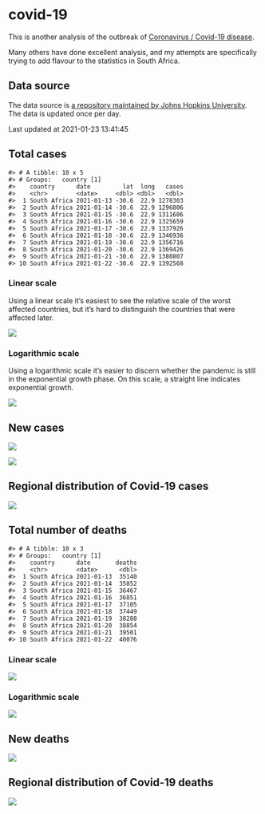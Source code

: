 
<!-- README.md is generated from README.Rmd. Please edit that file -->

# covid-19

<!-- badges: start -->

<!-- badges: end -->

This is another analysis of the outbreak of [Coronavirus / Covid-19
disease](https://en.wikipedia.org/wiki/Coronavirus_disease_2019).

Many others have done excellent analysis, and my attempts are
specifically trying to add flavour to the statistics in South Africa.

## Data source

The data source is [a repository maintained by Johns Hopkins
University](https://github.com/CSSEGISandData/COVID-19). The data is
updated once per day.

Last updated at 2021-01-23 13:41:45

## Total cases

    #> # A tibble: 10 x 5
    #> # Groups:   country [1]
    #>    country      date         lat  long   cases
    #>    <chr>        <date>     <dbl> <dbl>   <dbl>
    #>  1 South Africa 2021-01-13 -30.6  22.9 1278303
    #>  2 South Africa 2021-01-14 -30.6  22.9 1296806
    #>  3 South Africa 2021-01-15 -30.6  22.9 1311686
    #>  4 South Africa 2021-01-16 -30.6  22.9 1325659
    #>  5 South Africa 2021-01-17 -30.6  22.9 1337926
    #>  6 South Africa 2021-01-18 -30.6  22.9 1346936
    #>  7 South Africa 2021-01-19 -30.6  22.9 1356716
    #>  8 South Africa 2021-01-20 -30.6  22.9 1369426
    #>  9 South Africa 2021-01-21 -30.6  22.9 1380807
    #> 10 South Africa 2021-01-22 -30.6  22.9 1392568

### Linear scale

Using a linear scale it’s easiest to see the relative scale of the worst
affected countries, but it’s hard to distinguish the countries that were
affected later.

![](README_files/figure-gfm/unnamed-chunk-3-1.png)<!-- -->

### Logarithmic scale

Using a logarithmic scale it’s easier to discern whether the pandemic is
still in the exponential growth phase. On this scale, a straight line
indicates exponential growth.

![](README_files/figure-gfm/unnamed-chunk-4-1.png)<!-- -->

## New cases

![](README_files/figure-gfm/new-cases-1.png)<!-- -->

![](README_files/figure-gfm/new-cases-plot-1.png)<!-- -->

## Regional distribution of Covid-19 cases

![](README_files/figure-gfm/unnamed-chunk-5-1.png)<!-- -->

## Total number of deaths

    #> # A tibble: 10 x 3
    #> # Groups:   country [1]
    #>    country      date       deaths
    #>    <chr>        <date>      <dbl>
    #>  1 South Africa 2021-01-13  35140
    #>  2 South Africa 2021-01-14  35852
    #>  3 South Africa 2021-01-15  36467
    #>  4 South Africa 2021-01-16  36851
    #>  5 South Africa 2021-01-17  37105
    #>  6 South Africa 2021-01-18  37449
    #>  7 South Africa 2021-01-19  38288
    #>  8 South Africa 2021-01-20  38854
    #>  9 South Africa 2021-01-21  39501
    #> 10 South Africa 2021-01-22  40076

### Linear scale

![](README_files/figure-gfm/unnamed-chunk-10-1.png)<!-- -->

### Logarithmic scale

![](README_files/figure-gfm/unnamed-chunk-11-1.png)<!-- -->

## New deaths

![](README_files/figure-gfm/unnamed-chunk-12-1.png)<!-- -->

## Regional distribution of Covid-19 deaths

![](README_files/figure-gfm/unnamed-chunk-13-1.png)<!-- -->
